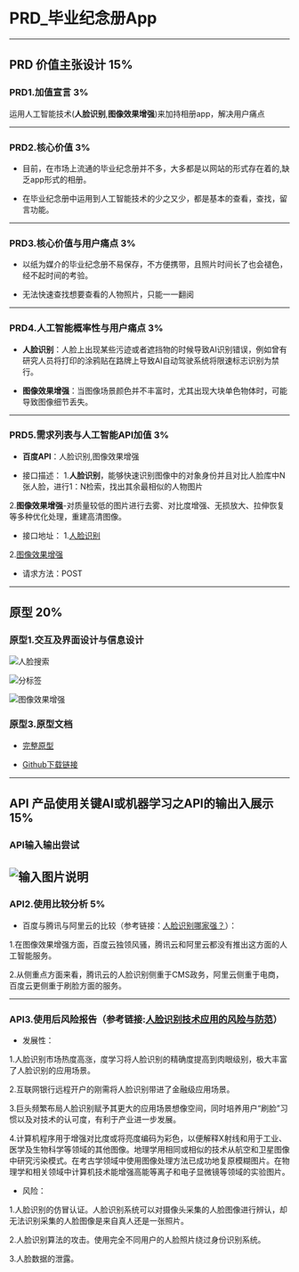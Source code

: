 # PRD_毕业纪念册App

---

## PRD 价值主张设计 15%


### PRD1.加值宣言 3%

运用人工智能技术(**人脸识别**,**图像效果增强**)来加持相册app，解决用户痛点


---

### PRD2.核心价值 3%

* 目前，在市场上流通的毕业纪念册并不多，大多都是以网站的形式存在着的,缺乏app形式的相册。

* 在毕业纪念册中运用到人工智能技术的少之又少，都是基本的查看，查找，留言功能。

---

### PRD3.核心价值与用户痛点 3%

* 以纸为媒介的毕业纪念册不易保存，不方便携带，且照片时间长了也会褪色，经不起时间的考验。

* 无法快速查找想要查看的人物照片，只能一一翻阅

---

### PRD4.人工智能概率性与用户痛点 3%

* **人脸识别**：人脸上出现某些污迹或者遮挡物的时候导致AI识别错误，例如曾有研究人员将打印的涂鸦贴在路牌上导致AI自动驾驶系统将限速标志识别为禁行。

* **图像效果增强**：当图像场景颜色并不丰富时，尤其出现大块单色物体时，可能导致图像细节丢失。

---

### PRD5.需求列表与人工智能API加值 3%

* **百度API**：人脸识别,图像效果增强

* 接口描述：
1.**人脸识别**，能够快速识别图像中的对象身份并且对比人脸库中N张人脸，进行1：N检索，找出其余最相似的人物图片

2.**图像效果增强**-对质量较低的图片进行去雾、对比度增强、无损放大、拉伸恢复等多种优化处理，重建高清图像。

* 接口地址：
1.[人脸识别](https://cloud.baidu.com/product/face)

2.[图像效果增强](https://cloud.baidu.com/product/imageprocess)

* 请求方法：POST



---

## 原型 20%

### 原型1.交互及界面设计与信息设计

![人脸搜索](https://images.gitee.com/uploads/images/2019/1207/140448_57f72519_1829822.png "1.PNG")

![分标签](https://images.gitee.com/uploads/images/2019/1207/140518_e5ac05db_1829822.png "2.PNG")

![图像效果增强](https://images.gitee.com/uploads/images/2019/1207/140535_48eb583f_1829822.png "3.PNG")

### 原型3.原型文档

* [完整原型](http://127.0.0.1:32767/start.html#p=%E7%99%BB%E5%BD%95%E7%95%8C%E9%9D%A2_login&g=1)

* [Github下载链接](https://github.com/172018423/-PRD-)



---

## API 产品使用关键AI或机器学习之API的输出入展示 15%

### API输入输出尝试

![输入图片说明](https://images.gitee.com/uploads/images/2019/1207/145013_9648c47b_1829822.png "5.PNG")
---

### API2.使用比较分析 5%

* 百度与腾讯与阿里云的比较（参考链接：[人脸识别哪家强？](https://www.zhihu.com/question/37060782)）：

1.在图像效果增强方面，百度云独领风骚，腾讯云和阿里云都没有推出这方面的人工智能服务。

2.从侧重点方面来看，腾讯云的人脸识别侧重于CMS政务，阿里云侧重于电商，百度云更侧重于刷脸方面的服务。

---

### API3.使用后风险报告（参考链接:[人脸识别技术应用的风险与防范](http://www.cssn.cn/sf/201902/t20190212_4823813.shtml)）


* 发展性：

1.人脸识别市场热度高涨，度学习将人脸识别的精确度提高到肉眼级别，极大丰富了人脸识别的应用场景。

2.互联网银行远程开户的刚需将人脸识别带进了金融级应用场景。

3.巨头频繁布局人脸识别赋予其更大的应用场景想像空间，同时培养用户“刷脸”习惯以及对技术的认可度，有利于产业进一步发展。

4.计算机程序用于增强对比度或将亮度编码为彩色，以便解释X射线和用于工业、医学及生物科学等领域的其他图像。地理学用相同或相似的技术从航空和卫星图像中研究污染模式。在考古学领域中使用图像处理方法已成功地复原模糊图片。在物理学和相关领域中计算机技术能增强高能等离子和电子显微镜等领域的实验图片。


* 风险：

1.人脸识别的仿冒认证。人脸识别系统可以对摄像头采集的人脸图像进行辨认，却无法识别采集的人脸图像是来自真人还是一张照片。

2.人脸识别算法的攻击。使用完全不同用户的人脸照片绕过身份识别系统。

3.人脸数据的泄露。
